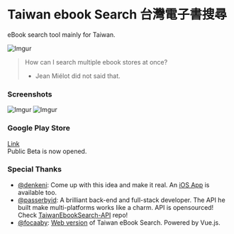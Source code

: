# Taiwan ebook Search 台灣電子書搜尋
eBook search tool mainly for Taiwan.

![Imgur](https://i.imgur.com/B3vzhTQ.jpg)
> How can I search multiple ebook stores at once?
> - Jean Miélot did not said that.

### Screenshots
![Imgur](https://i.imgur.com/bhi6XPm.png?1) ![Imgur](https://i.imgur.com/p5fhQDh.png?1)

### Google Play Store
[Link](https://goo.gl/hgKiK4)
<br> Public Beta is now opened.

### Special Thanks
 - [@denkeni](https://twitter.com/denkeni): Come up with this idea and make it real. An [iOS App](https://goo.gl/qDGLsQ) is available too.
 - [@passerbyid](https://twitter.com/passerbyid): A brilliant back-end and full-stack developer. The API he built make multi-platforms works like a charm.
API is opensourced! Check [TaiwanEbookSearch-API](https://github.com/passerbyid/TaiwanEbookSearch-API) repo!
 - [@focaaby](https://github.com/focaaby): [Web version](https://focaaby.github.io/ebook-search/) of Taiwan eBook Search. Powered by Vue.js.
 

